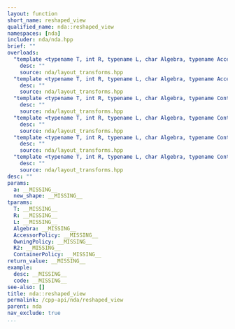 ```yaml
---
layout: function
short_name: reshaped_view
qualified_name: nda::reshaped_view
namespaces: [nda]
includer: nda/nda.hpp
brief: ""
overloads:
  "template <typename T, int R, typename L, char Algebra, typename AccessorPolicy, typename OwningPolicy, size_t R2>\nauto reshaped_view(basic_array_view<T, R, L, Algebra, AccessorPolicy, OwningPolicy> a, const std::array<long, R2> & new_shape)":
    desc: ""
    source: nda/layout_transforms.hpp
  "template <typename T, int R, typename L, char Algebra, typename AccessorPolicy, typename OwningPolicy, size_t R2>\nauto reshaped_view(basic_array_view<T, R, L, Algebra, AccessorPolicy, OwningPolicy> a, const std::array<int, R2> & new_shape)":
    desc: ""
    source: nda/layout_transforms.hpp
  "template <typename T, int R, typename L, char Algebra, typename ContainerPolicy, size_t R2>\nauto reshaped_view(const basic_array<T, R, L, Algebra, ContainerPolicy> & a, const std::array<long, R2> & new_shape)":
    desc: ""
    source: nda/layout_transforms.hpp
  "template <typename T, int R, typename L, char Algebra, typename ContainerPolicy, size_t R2>\nauto reshaped_view(basic_array<T, R, L, Algebra, ContainerPolicy> & a, const std::array<long, R2> & new_shape)":
    desc: ""
    source: nda/layout_transforms.hpp
  "template <typename T, int R, typename L, char Algebra, typename ContainerPolicy, size_t R2>\nauto reshaped_view(const basic_array<T, R, L, Algebra, ContainerPolicy> & a, const std::array<int, R2> & new_shape)":
    desc: ""
    source: nda/layout_transforms.hpp
  "template <typename T, int R, typename L, char Algebra, typename ContainerPolicy, size_t R2>\nauto reshaped_view(basic_array<T, R, L, Algebra, ContainerPolicy> & a, const std::array<int, R2> & new_shape)":
    desc: ""
    source: nda/layout_transforms.hpp
desc: ""
params:
  a: __MISSING__
  new_shape: __MISSING__
tparams:
  T: __MISSING__
  R: __MISSING__
  L: __MISSING__
  Algebra: __MISSING__
  AccessorPolicy: __MISSING__
  OwningPolicy: __MISSING__
  R2: __MISSING__
  ContainerPolicy: __MISSING__
return_value: __MISSING__
example:
  desc: __MISSING__
  code: __MISSING__
see-also: []
title: nda::reshaped_view
permalink: /cpp-api/nda/reshaped_view
parent: nda
nav_exclude: true
...
```


